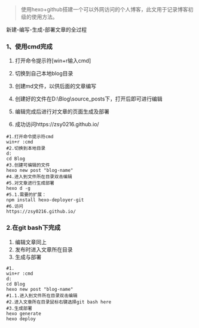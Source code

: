 > 使用hexo+github搭建一个可以外网访问的个人博客，此文用于记录博客初级的使用方法。

新建-编写-生成-部署文章的全过程

### 1、使用cmd完成

1. 打开命令提示符[win+r输入cmd]

2. 切换到自己本地blog目录

3. 创建md文件，以供后面的文章编写

4. 创建好的文件在D:\Blog\source\_posts下，打开后即可进行编辑

5. 编辑完成后进行对文章的页面生成及部署

6. 成功访问https://zsy0216.github.io/

```shell
#1.打开命令提示符cmd
win+r :cmd
#2.切换到本地目录
d:
cd Blog
#3.创建可编辑的文件
hexo new post "blog-name"
#4.进入到文件所在目录双击编辑
#5.对文章进行生成部署
hexo d -g
#5.1.需要的扩展：
npm install hexo-deployer-git
#6.访问
https://zsy0216.github.io/
```

### 2.在git bash下完成

1. 编辑文章同上
2. 发布时进入文章所在目录
3. 生成与部署

```shell
#1.
win+r :cmd
d:
cd Blog
hexo new post "blog-name"
#1.1.进入到文件所在目录双击编辑
#2.进入文章所在目录鼠标右键选择git bash here
#3.生成部署
hexo generate
hexo deploy
```

